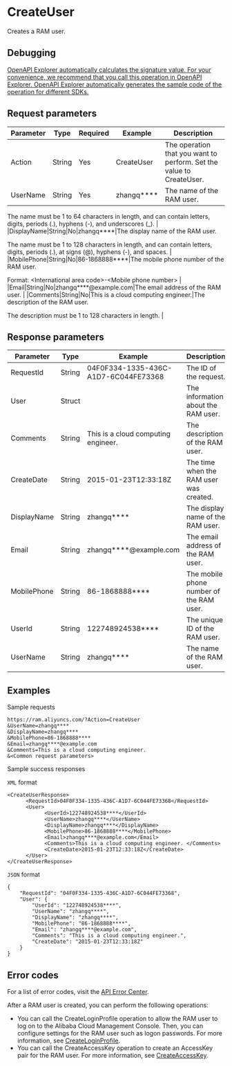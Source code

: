 # CreateUser

Creates a RAM user.

## Debugging

[OpenAPI Explorer automatically calculates the signature value. For your convenience, we recommend that you call this operation in OpenAPI Explorer. OpenAPI Explorer automatically generates the sample code of the operation for different SDKs.](https://api.aliyun.com/#product=Ram&api=CreateUser&type=RPC&version=2015-05-01)

## Request parameters

|Parameter|Type|Required|Example|Description|
|---------|----|--------|-------|-----------|
|Action|String|Yes|CreateUser|The operation that you want to perform. Set the value to CreateUser. |
|UserName|String|Yes|zhangq\*\*\*\*|The name of the RAM user.

 The name must be 1 to 64 characters in length, and can contain letters, digits, periods \(.\), hyphens \(-\), and underscores \(\_\). |
|DisplayName|String|No|zhangq\*\*\*\*|The display name of the RAM user.

 The name must be 1 to 128 characters in length, and can contain letters, digits, periods \(.\), at signs \(@\), hyphens \(-\), and spaces. |
|MobilePhone|String|No|86-1868888\*\*\*\*|The mobile phone number of the RAM user.

 Format: <International area code\>-<Mobile phone number\> |
|Email|String|No|zhangq\*\*\*\*@example.com|The email address of the RAM user. |
|Comments|String|No|This is a cloud computing engineer.|The description of the RAM user.

 The description must be 1 to 128 characters in length. |

## Response parameters

|Parameter|Type|Example|Description|
|---------|----|-------|-----------|
|RequestId|String|04F0F334-1335-436C-A1D7-6C044FE73368|The ID of the request. |
|User|Struct| |The information about the RAM user. |
|Comments|String|This is a cloud computing engineer.|The description of the RAM user. |
|CreateDate|String|2015-01-23T12:33:18Z|The time when the RAM user was created. |
|DisplayName|String|zhangq\*\*\*\*|The display name of the RAM user. |
|Email|String|zhangq\*\*\*\*@example.com|The email address of the RAM user. |
|MobilePhone|String|86-1868888\*\*\*\*|The mobile phone number of the RAM user. |
|UserId|String|122748924538\*\*\*\*|The unique ID of the RAM user. |
|UserName|String|zhangq\*\*\*\*|The name of the RAM user. |

## Examples

Sample requests

```
https://ram.aliyuncs.com/?Action=CreateUser
&UserName=zhangq****
&DisplayName=zhangq****
&MobilePhone=86-1868888****
&Email=zhangq****@example.com
&Comments=This is a cloud computing engineer.
&<Common request parameters>
```

Sample success responses

`XML` format

```
<CreateUserResponse>
      <RequestId>04F0F334-1335-436C-A1D7-6C044FE73368</RequestId>
      <User>
            <UserId>122748924538****</UserId>
            <UserName>zhangq****</UserName>
            <DisplayName>zhangq****</DisplayName>
            <MobilePhone>86-1868888****</MobilePhone>
            <Email>zhangq****@example.com</Email>
            <Comments>This is a cloud computing engineer. </Comments>
            <CreateDate>2015-01-23T12:33:18Z</CreateDate>
      </User>
</CreateUserResponse>
```

`JSON` format

```
{
    "RequestId": "04F0F334-1335-436C-A1D7-6C044FE73368",
    "User": {
        "UserId": "122748924538****",
        "UserName": "zhangq****",
        "DisplayName": "zhangq****",
        "MobilePhone": "86-1868888****",
        "Email": "zhangq****@example.com",
        "Comments": "This is a cloud computing engineer.",
        "CreateDate": "2015-01-23T12:33:18Z"
    }
}
```

## Error codes

For a list of error codes, visit the [API Error Center](https://error-center.alibabacloud.com/status/product/Ram).

After a RAM user is created, you can perform the following operations:

-   You can call the CreateLoginProfile operation to allow the RAM user to log on to the Alibaba Cloud Management Console. Then, you can configure settings for the RAM user such as logon passwords. For more information, see [CreateLoginProfile](~~28685~~).
-   You can call the CreateAccessKey operation to create an AccessKey pair for the RAM user. For more information, see [CreateAccessKey](~~28689~~).

